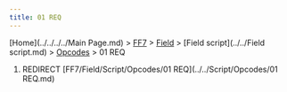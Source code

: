 ```yaml
---
title: 01 REQ
---
```


[Home](../../../../Main Page.md) > [FF7](../../../../FF7.md) > [Field](../../../Field.md) > [Field script](../../Field script.md) > [Opcodes](../Opcodes.md) > 01 REQ

1.  REDIRECT [FF7/Field/Script/Opcodes/01 REQ](../../Script/Opcodes/01 REQ.md)
